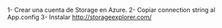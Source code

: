 1- Crear una cuenta de Storage en Azure.
2- Copiar connection string al App.config
3- Instalar http://storageexplorer.com/